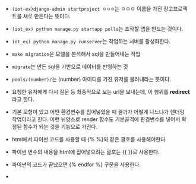 - `(iot-ex)django-admin startproject ㅇㅇㅇ`는 ㅇㅇㅇ 이름을 가진 장고프로젝트를 새로 만든다는 뜻이다.
- `(iot_ex) python manage.py startapp polls`는 조작할 앱을 만드는 것이다.
- `iot_ex) python manage.py runserver`는 작업하는 서버를 활성화한다.
- `make migration`은 모델을 분석해서 sql을 만들어내는 작업
- `migrate`는 만든 sql을 기반으로 데이터를 반영하는 것

- `pools/(number)/`는 (number) 아이디를 가진 유저를 불러내라는 뜻이다.
- 요청한 유저에게 다시 질문 등 최종적으로 보는 url을 보내는데, 이 행위를 **redirect**라고 한다.
- 기본 모형이 있고 어떤 환경변수를 집어넣었을 때 결과가 어떻게 나느냐가 렌더링 작업이라고 한다. 이런 뉘양스로 render 함수도 기본골격에 환경변수를 넣어서 확정된 함수가 되는 것을 기능으로 가진다.
- html에서 파이썬 코드를 사용할 때 {% %}와 같은 괄호를 사용해야한다.
- 파이썬 변수의 내용을 html에 집어넣으려는 괄호는 {{ }}로 사용한다.
- 파이썬의 코드가 끝났으면 {% endfor %} 구문을 사용한다.
- 
<!-- html에서 파이썬 코드를 사용할 때 {% %}와 같은 괄호를 사용해야한다. -->
<!-- 파이썬 변수의 내용을 html에 집어넣으려는 괄호는 {{ }}로 사용한다.-->
<!-- 파이썬의 코드가 끝났으면 {% endfor %} 구문을 사용한다.-->